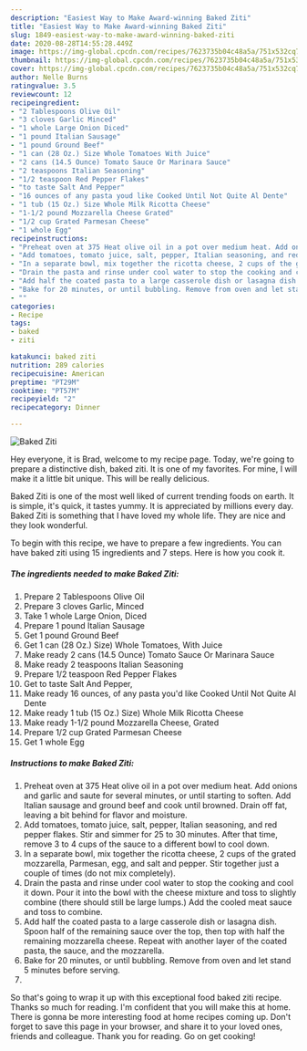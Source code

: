 ```yaml
---
description: "Easiest Way to Make Award-winning Baked Ziti"
title: "Easiest Way to Make Award-winning Baked Ziti"
slug: 1849-easiest-way-to-make-award-winning-baked-ziti
date: 2020-08-28T14:55:28.449Z
image: https://img-global.cpcdn.com/recipes/7623735b04c48a5a/751x532cq70/baked-ziti-recipe-main-photo.jpg
thumbnail: https://img-global.cpcdn.com/recipes/7623735b04c48a5a/751x532cq70/baked-ziti-recipe-main-photo.jpg
cover: https://img-global.cpcdn.com/recipes/7623735b04c48a5a/751x532cq70/baked-ziti-recipe-main-photo.jpg
author: Nelle Burns
ratingvalue: 3.5
reviewcount: 12
recipeingredient:
- "2 Tablespoons Olive Oil"
- "3 cloves Garlic Minced"
- "1 whole Large Onion Diced"
- "1 pound Italian Sausage"
- "1 pound Ground Beef"
- "1 can (28 Oz.) Size Whole Tomatoes With Juice"
- "2 cans (14.5 Ounce) Tomato Sauce Or Marinara Sauce"
- "2 teaspoons Italian Seasoning"
- "1/2 teaspoon Red Pepper Flakes"
- "to taste Salt And Pepper"
- "16 ounces of any pasta youd like Cooked Until Not Quite Al Dente"
- "1 tub (15 Oz.) Size Whole Milk Ricotta Cheese"
- "1-1/2 pound Mozzarella Cheese Grated"
- "1/2 cup Grated Parmesan Cheese"
- "1 whole Egg"
recipeinstructions:
- "Preheat oven at 375 Heat olive oil in a pot over medium heat. Add onions and garlic and saute for several minutes, or until starting to soften. Add Italian sausage and ground beef and cook until browned. Drain off fat, leaving a bit behind for flavor and moisture."
- "Add tomatoes, tomato juice, salt, pepper, Italian seasoning, and red pepper flakes. Stir and simmer for 25 to 30 minutes. After that time, remove 3 to 4 cups of the sauce to a different bowl to cool down."
- "In a separate bowl, mix together the ricotta cheese, 2 cups of the grated mozzarella, Parmesan, egg, and salt and pepper. Stir together just a couple of times (do not mix completely)."
- "Drain the pasta and rinse under cool water to stop the cooking and cool it down. Pour it into the bowl with the cheese mixture and toss to slightly combine (there should still be large lumps.) Add the cooled meat sauce and toss to combine."
- "Add half the coated pasta to a large casserole dish or lasagna dish. Spoon half of the remaining sauce over the top, then top with half the remaining mozzarella cheese. Repeat with another layer of the coated pasta, the sauce, and the mozzarella."
- "Bake for 20 minutes, or until bubbling. Remove from oven and let stand 5 minutes before serving."
- ""
categories:
- Recipe
tags:
- baked
- ziti

katakunci: baked ziti 
nutrition: 289 calories
recipecuisine: American
preptime: "PT29M"
cooktime: "PT57M"
recipeyield: "2"
recipecategory: Dinner

---
```



![Baked Ziti](https://img-global.cpcdn.com/recipes/7623735b04c48a5a/751x532cq70/baked-ziti-recipe-main-photo.jpg)

Hey everyone, it is Brad, welcome to my recipe page. Today, we're going to prepare a distinctive dish, baked ziti. It is one of my favorites. For mine, I will make it a little bit unique. This will be really delicious.

Baked Ziti is one of the most well liked of current trending foods on earth. It is simple, it's quick, it tastes yummy. It is appreciated by millions every day. Baked Ziti is something that I have loved my whole life. They are nice and they look wonderful.




To begin with this recipe, we have to prepare a few ingredients. You can have baked ziti using 15 ingredients and 7 steps. Here is how you cook it.

<!--inarticleads1-->

##### The ingredients needed to make Baked Ziti:

1. Prepare 2 Tablespoons Olive Oil
1. Prepare 3 cloves Garlic, Minced
1. Take 1 whole Large Onion, Diced
1. Prepare 1 pound Italian Sausage
1. Get 1 pound Ground Beef
1. Get 1 can (28 Oz.) Size) Whole Tomatoes, With Juice
1. Make ready 2 cans (14.5 Ounce) Tomato Sauce Or Marinara Sauce
1. Make ready 2 teaspoons Italian Seasoning
1. Prepare 1/2 teaspoon Red Pepper Flakes
1. Get to taste Salt And Pepper,
1. Make ready 16 ounces, of any pasta you&#39;d like Cooked Until Not Quite Al Dente
1. Make ready 1 tub (15 Oz.) Size) Whole Milk Ricotta Cheese
1. Make ready 1-1/2 pound Mozzarella Cheese, Grated
1. Prepare 1/2 cup Grated Parmesan Cheese
1. Get 1 whole Egg




<!--inarticleads2-->

##### Instructions to make Baked Ziti:

1. Preheat oven at 375 Heat olive oil in a pot over medium heat. Add onions and garlic and saute for several minutes, or until starting to soften. Add Italian sausage and ground beef and cook until browned. Drain off fat, leaving a bit behind for flavor and moisture.
1. Add tomatoes, tomato juice, salt, pepper, Italian seasoning, and red pepper flakes. Stir and simmer for 25 to 30 minutes. After that time, remove 3 to 4 cups of the sauce to a different bowl to cool down.
1. In a separate bowl, mix together the ricotta cheese, 2 cups of the grated mozzarella, Parmesan, egg, and salt and pepper. Stir together just a couple of times (do not mix completely).
1. Drain the pasta and rinse under cool water to stop the cooking and cool it down. Pour it into the bowl with the cheese mixture and toss to slightly combine (there should still be large lumps.) Add the cooled meat sauce and toss to combine.
1. Add half the coated pasta to a large casserole dish or lasagna dish. Spoon half of the remaining sauce over the top, then top with half the remaining mozzarella cheese. Repeat with another layer of the coated pasta, the sauce, and the mozzarella.
1. Bake for 20 minutes, or until bubbling. Remove from oven and let stand 5 minutes before serving.
1. 




So that's going to wrap it up with this exceptional food baked ziti recipe. Thanks so much for reading. I'm confident that you will make this at home. There is gonna be more interesting food at home recipes coming up. Don't forget to save this page in your browser, and share it to your loved ones, friends and colleague. Thank you for reading. Go on get cooking!
